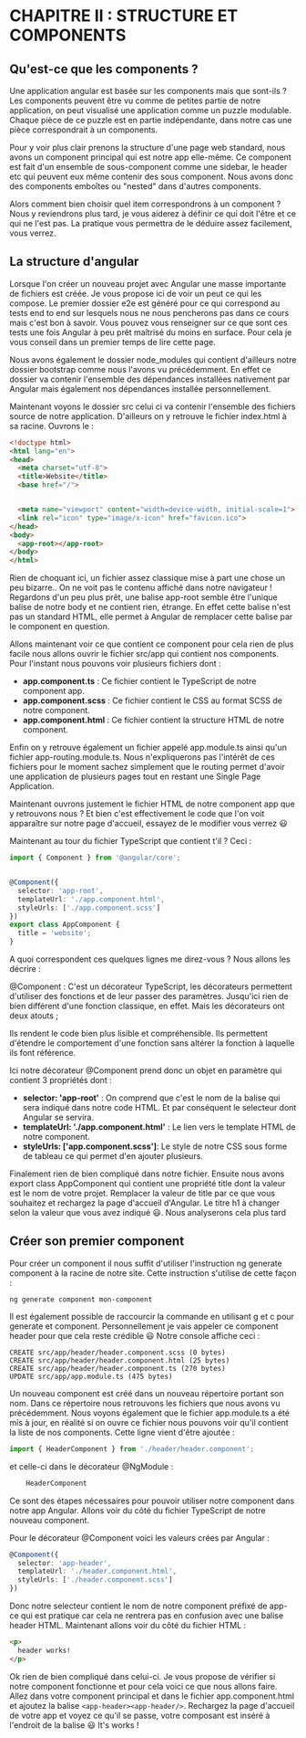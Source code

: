 # CHAPITRE II : STRUCTURE ET COMPONENTS


## Qu'est-ce que les components ?

Une application angular est basée sur les components mais que sont-ils ?
Les components peuvent être vu comme de petites partie de notre application, on peut visualisé une application comme un puzzle modulable.
Chaque pièce de ce puzzle est en partie indépendante, dans notre cas une pièce correspondrait à un components.

Pour y voir plus clair prenons la structure d'une page web standard, nous avons un component principal qui est notre app elle-même.
Ce component est fait d'un ensemble de sous-component comme une sidebar, le header etc qui peuvent eux même contenir des sous component.
Nous avons donc des components emboîtes ou "nested" dans d'autres components.

Alors comment bien choisir quel item correspondrons à un component ? Nous y reviendrons plus tard, je vous aiderez à définir ce qui doit l'être et ce qui ne l'est pas.
La pratique vous permettra de le déduire assez facilement, vous verrez.


## La structure d'angular

Lorsque l'on créer un nouveau projet avec Angular une masse importante de fichiers est créée. Je vous propose ici de voir un peut ce qui les compose.
Le premier dossier e2e est généré pour ce qui correspond au tests end to end sur lesquels nous ne nous pencherons pas dans ce cours mais c'est bon à savoir.
Vous pouvez vous renseigner sur ce que sont ces tests une fois Angular à peu prêt maîtrisé du moins en surface. Pour cela je vous conseil dans un premier temps de lire cette page.

Nous avons également le dossier node_modules qui contient d'ailleurs notre dossier bootstrap comme nous l'avons vu précédemment.
En effet ce dossier va contenir l'ensemble des dépendances installées nativement par Angular mais également nos dépendances installée personnellement.

Maintenant voyons le dossier src celui ci va contenir l'ensemble des fichiers source de notre application.
D'ailleurs on y retrouve le fichier index.html à sa racine. Ouvrons le :

```html
<!doctype html>
<html lang="en">
<head>
  <meta charset="utf-8">
  <title>Website</title>
  <base href="/">


  <meta name="viewport" content="width=device-width, initial-scale=1">
  <link rel="icon" type="image/x-icon" href="favicon.ico">
</head>
<body>
  <app-root></app-root>
</body>
</html>
```

Rien de choquant ici, un fichier assez classique mise à part une chose un peu bizarre.. On ne voit pas le contenu affiché dans notre navigateur !
Regardons d'un peu plus prêt, une balise app-root semble être l'unique balise de notre body et ne contient rien, étrange.
En effet cette balise n'est pas un standard HTML, elle permet à Angular de remplacer cette balise par le component en question.

Allons maintenant voir ce que contient ce component pour cela rien de plus facile nous allons ouvrir le fichier src/app qui contient nos components.
Pour l'instant nous pouvons voir plusieurs fichiers dont :

* **app.component.ts** : Ce fichier contient le TypeScript de notre component app.
* **app.component.scss** : Ce fichier contient le CSS au format SCSS de notre component.
* **app.component.html** : Ce fichier contient la structure HTML de notre component.

Enfin on y retrouve également un fichier appelé app.module.ts ainsi qu'un fichier app-routing.module.ts.
Nous n'expliquerons pas l'intérêt de ces fichiers pour le moment sachez simplement que le routing permet d'avoir une application de plusieurs pages tout en restant une Single Page Application.

Maintenant ouvrons justement le fichier HTML de notre component app que y retrouvons nous ?
Et bien c'est effectivement le code que l'on voit apparaître sur notre page d'accueil, essayez de le modifier vous verrez 😃

Maintenant au tour du fichier TypeScript que contient t'il ? Ceci :

```typescript
import { Component } from '@angular/core';


@Component({
  selector: 'app-root',
  templateUrl: './app.component.html',
  styleUrls: ['./app.component.scss']
})
export class AppComponent {
  title = 'website';
}
```

A quoi correspondent ces quelques lignes me direz-vous ? Nous allons les décrire :

@Component : C'est un décorateur TypeScript, les décorateurs permettent d'utiliser des fonctions et de leur passer des paramètres.
Jusqu'ici rien de bien différent d'une fonction classique, en effet. Mais les décorateurs ont deux atouts ;

Ils rendent le code bien plus lisible et compréhensible.
Ils permettent d'étendre le comportement d'une fonction sans altérer la fonction à laquelle ils font référence.

Ici notre décorateur @Component prend donc un objet en paramètre qui contient 3 propriétés dont :

* **selector: 'app-root'** : On comprend que c'est le nom de la balise qui sera indiqué dans notre code HTML. Et par conséquent le selecteur dont Angular se servira.
* **templateUrl: './app.component.html'** : Le lien vers le template HTML de notre component.
* **styleUrls: ['app.component.scss']**: Le style de notre CSS sous forme de tableau ce qui permet d'en ajouter plusieurs.

Finalement rien de bien compliqué dans notre fichier. Ensuite nous avons export class AppComponent qui contient une propriété title dont la valeur est le nom de votre projet.
Remplacer la valeur de title par ce que vous souhaitez et rechargez la page d'accueil d'Angular.
Le titre h1 à changer selon la valeur que vous avez indiqué 😃. Nous analyserons cela plus tard


## Créer son premier component

Pour créer un component il nous suffit d'utiliser l'instruction ng generate component à la racine de notre site.
Cette instruction s'utilise de cette façon :

`ng generate component mon-component`

Il est également possible de raccourcir la commande en utilisant g et c pour generate et component.
Personnellement je vais appeler ce component header pour que cela reste crédible 😃
Notre console affiche ceci :

```
CREATE src/app/header/header.component.scss (0 bytes)
CREATE src/app/header/header.component.html (25 bytes)
CREATE src/app/header/header.component.ts (270 bytes)
UPDATE src/app/app.module.ts (475 bytes)
```

Un nouveau component est créé dans un nouveau répertoire portant son nom.
Dans ce répertoire nous retrouvons les fichiers que nous avons vu précédemment.
Nous voyons également que le fichier app.module.ts a été mis à jour, en réalité si on ouvre ce fichier nous pouvons voir qu'il contient la liste de nos components.
Cette ligne vient d'être ajoutée :

```typescript
import { HeaderComponent } from './header/header.component';
```

et celle-ci dans le décorateur @NgModule :

```typescript
    HeaderComponent
```

Ce sont des étapes nécessaires pour pouvoir utiliser notre component dans notre app Angular.
Allons voir du côté du fichier TypeScript de notre nouveau component.

Pour le décorateur @Component voici les valeurs crées par Angular :

```typescript
@Component({
  selector: 'app-header',
  templateUrl: './header.component.html',
  styleUrls: ['./header.component.scss']
})
```

Donc notre selecteur contient le nom de notre component préfixé de app- ce qui est pratique car cela ne rentrera pas en confusion avec une balise header HTML.
Maintenant allons voir du côté du fichier HTML :
```html
<p>
  header works!
</p>
```

Ok rien de bien compliqué dans celui-ci.
Je vous propose de vérifier si notre component fonctionne et pour cela voici ce que nous allons faire.
Allez dans votre component principal et dans le fichier app.component.html et ajoutez la balise `<app-header><app-header/>`.
Rechargez la page d'accueil de votre app et voyez ce qu'il se passe, votre composant est inséré à l'endroit de la balise 😃
It's works !

